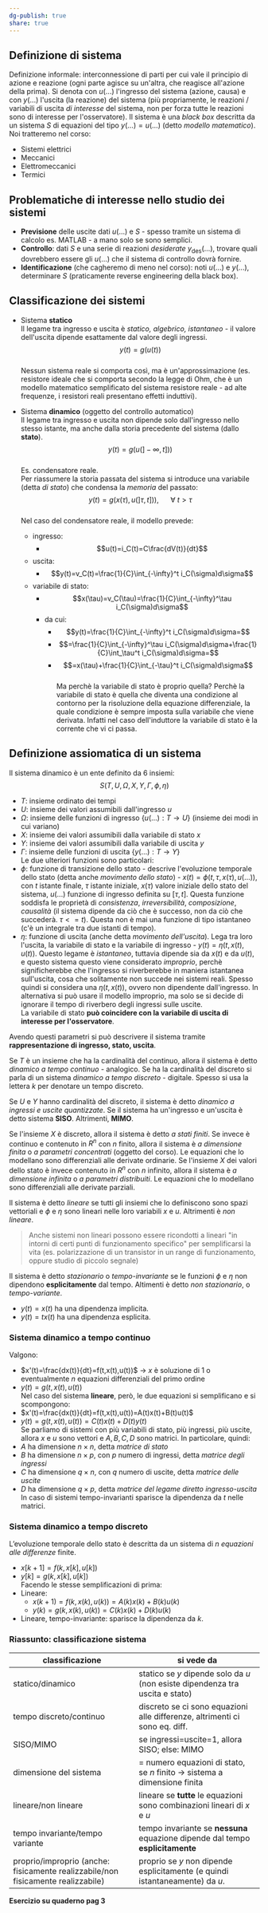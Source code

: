 ```yaml
---  
dg-publish: true  
share: true  
---  
```

  
## Definizione di sistema  
Definizione informale: interconnessione di parti per cui vale il principio di azione e reazione (ogni parte agisce su un'altra, che reagisce all'azione della prima). Si denota con $u(\text{...})$ l'ingresso del sistema (azione, causa) e con $y(\text{...})$ l'uscita (la reazione) del sistema (più propriamente, le reazioni / variabili di uscita *di interesse* del sistema, non per forza tutte le reazioni sono di interesse per l'osservatore). Il sistema è una *black box* descritta da un sistema $S$ di equazioni del tipo $y(\text{...}) = u(\text{...})$ (detto *modello matematico*).  
Noi tratteremo nel corso:  
- Sistemi elettrici  
- Meccanici  
- Elettromeccanici  
- Termici  
## Problematiche di interesse nello studio dei sistemi  
- **Previsione** delle uscite dati $u(\text{...})$ e $S$ - spesso tramite un sistema di calcolo es. MATLAB - a mano solo se sono semplici.   
- **Controllo**: dati $S$ e una serie di reazioni *desiderate* $y_{\text{des}}(\text{...})$, trovare quali dovrebbero essere gli $u(\text{...})$ che il sistema di controllo dovrà fornire.  
- **Identificazione** (che cagheremo di meno nel corso): noti $u(\text{...})$ e $y(\text{...})$, determinare $S$ (praticamente reverse engineering della black box).  
## Classificazione dei sistemi  
- Sistema **statico**  
	Il legame tra ingresso e uscita è *statico, algebrico, istantaneo* - il valore dell'uscita dipende esattamente dal valore degli ingressi.   
	$$y(t) = g(u(t))$$  
	Nessun sistema reale si comporta così, ma è un'approssimazione (es. resistore ideale che si comporta secondo la legge di Ohm, che è un modello matematico semplificato del sistema resistore reale - ad alte frequenze, i resistori reali presentano effetti induttivi).  
  
- Sistema **dinamico** (oggetto del controllo automatico)  
	Il legame tra ingresso e uscita non dipende solo dall'ingresso nello stesso istante, ma anche dalla storia precedente del sistema (dallo **stato**).   
	$$y(t) = g(u(]-\infty, t]))$$  
	Es. condensatore reale.  
	Per riassumere la storia passata del sistema si introduce una variabile (detta *di stato*) che condensa la *memoria* del passato:  
	$$y(t) = g(x(\tau), u(]\tau, t])),\ \ \ \ \ \ \forall \ t > \tau$$  
	Nel caso del condensatore reale, il modello prevede:  
	- ingresso:  
		- $$u(t)=i_C(t)=C\frac{dV(t)}{dt}$$  
	- uscita:  
		- $$y(t)=v_C(t)=\frac{1}{C}\int_{-\infty}^t i_C(\sigma)d\sigma$$  
	- variabile di stato:  
		- $$x(\tau)=v_C(\tau)=\frac{1}{C}\int_{-\infty}^\tau i_C(\sigma)d\sigma$$  
		- da cui:  
			- $$y(t)=\frac{1}{C}\int_{-\infty}^t i_C(\sigma)d\sigma=$$  
			- $$=\frac{1}{C}\int_{-\infty}^\tau i_C(\sigma)d\sigma+\frac{1}{C}\int_\tau^t i_C(\sigma)d\sigma=$$  
			- $$=x(\tau)+\frac{1}{C}\int_{-\tau}^t i_C(\sigma)d\sigma$$  
	Ma perchè la variabile di stato è proprio quella? Perchè la variabile di stato è quella che diventa una condizione al contorno per la risoluzione della equazione differenziale, la quale condizione è sempre imposta sulla variabile che viene derivata. Infatti nel caso dell'induttore la variabile di stato è la corrente che vi ci passa.  
## Definizione assiomatica di un sistema   
Il sistema dinamico è un ente definito da 6 insiemi:   
$$S(T,U,\Omega,X,Y,\Gamma,\phi,\eta)$$  
- $T$: insieme ordinato dei tempi  
- $U$: insieme dei valori assumibili dall'ingresso $u$  
- $\Omega$: insieme delle funzioni di ingresso $\{u(\text{...}): T \rightarrow U\}$ (insieme dei modi in cui variano)  
- $X$: insieme dei valori assumibili dalla variabile di stato $x$  
- $Y$: insieme dei valori assumibili dalla variabile di uscita $y$  
- $\Gamma$: insieme delle funzioni di uscita $\{y(\text{...}): T \rightarrow Y\}$  
Le due ulteriori funzioni sono particolari:   
- $\phi$: funzione di transizione dello stato - descrive l'evoluzione temporale dello stato (detta anche *movimento dello stato*) - $x(t) = \phi(t,\tau,x(\tau),u(\text{...}))$, con $t$ istante finale, $\tau$ istante iniziale, $x(\tau)$ valore iniziale dello stato del sistema, $u(\text{...})$ funzione di ingresso definita su $[\tau, t]$. Questa funzione soddisfa le proprietà di *consistenza*, *irreversibilità*, *composizione*, *causalità* (il sistema dipende da ciò che è successo, non da ciò che succederà. $\tau <= t$). Questa non è mai una funzione di tipo istantaneo (c'è un integrale tra due istanti di tempo).  
- $\eta$: funzione di uscita (anche detta *movimento dell'uscita*). Lega tra loro l'uscita, la variabile di stato e la variabile di ingresso - $y(t) = \eta(t,x(t),u(t))$. Questo legame è *istantaneo*, tuttavia dipende sia da $x(t)$ e da $u(t)$, e questo sistema questo viene considerato *improprio*, perchè significherebbe che l'ingresso si riverberebbe in maniera istantanea sull'uscita, cosa che solitamente non succede nei sistemi reali. Spesso quindi si considera una $\eta(t, x(t))$, ovvero non dipendente dall'ingresso. In alternativa si può usare il modello improprio, ma solo se si decide di ignorare il tempo di riverbero degli ingressi sulle uscite.  
  La variabile di stato **può coincidere con la variabile di uscita di interesse per l'osservatore**.  
    
Avendo questi parametri si può descrivere il sistema tramite **rappresentazione di ingresso, stato, uscita**.  
  
Se $T$ è un insieme che ha la cardinalità del continuo, allora il sistema è detto *dinamico a tempo continuo* - analogico. Se ha la cardinalità del discreto si parla di un sistema *dinamico a tempo discreto* - digitale. Spesso si usa la lettera *k* per denotare un tempo discreto.  
  
Se $U$ e $Y$ hanno cardinalità del discreto, il sistema è detto *dinamico a ingressi e uscite quantizzate*. Se il sistema ha un'ingresso e un'uscita è detto sistema **SISO**. Altrimenti, **MIMO**.  
  
Se l'insieme $X$ è discreto, allora il sistema è detto *a stati finiti*. Se invece è continuo e contenuto in $R^n$ con $n$ finito, allora il sistema è *a dimensione finita* o *a parametri concentrati* (oggetto del corso). Le equazioni che lo modellano sono differenziali alle derivate ordinarie. Se l'insieme $X$ dei valori dello stato è invece contenuto in $R^n$ con $n$ infinito, allora il sistema è *a dimensione infinita* o *a parametri distribuiti*. Le equazioni che lo modellano sono differenziali alle derivate parziali.   
  
Il sistema è detto *lineare* se tutti gli insiemi che lo definiscono sono spazi vettoriali e $\phi$ e $\eta$ sono lineari nelle loro variabili $x$ e $u$. Altrimenti è *non lineare*.  
> Anche sistemi non lineari possono essere ricondotti a lineari "in intorni di certi punti di funzionamento specifico" per semplificarsi la vita (es. polarizzazione di un transistor in un range di funzionamento, oppure studio di piccolo segnale)  
  
Il sistema è detto *stazionario* o *tempo-invariante* se le funzioni $\phi$ e $\eta$ non dipendono **esplicitamente** dal tempo. Altimenti è detto *non stazionario*, o *tempo-variante*.  
- $y(t)=x(t)$ ha una dipendenza implicita.  
- $y(t)=tx(t)$ ha una dipendenza esplicita.  
### Sistema dinamico a tempo continuo   
Valgono:  
- $x'(t)=\frac{dx(t)}{dt}=f(t,x(t),u(t))$ -> $x$ è soluzione di 1 o eventualmente *n* equazioni differenziali del primo ordine  
- $y(t)=g(t, x(t), u(t))$  
Nel caso del sistema **lineare**, però, le due equazioni si semplificano e si scompongono:  
- $x'(t)=\frac{dx(t)}{dt}=f(t,x(t),u(t))=A(t)x(t)+B(t)u(t)$  
- $y(t)=g(t, x(t), u(t))=C(t)x(t)+D(t)y(t)$  
Se parliamo di sistemi con più variabili di stato, più ingressi, più uscite, allora $x$ e $u$ sono vettori e $A, B, C, D$ sono matrici. In particolare, quindi:  
- $A$ ha dimensione $n\times n$, detta *matrice di stato*  
- $B$ ha dimensione $n\times p$, con $p$ numero di ingressi, detta *matrice degli ingressi*  
- $C$ ha dimensione $q\times n$, con $q$ numero di uscite, detta *matrice delle uscite*  
- $D$ ha dimensione $q\times p$, detta *matrice del legame diretto ingresso-uscita*  
In caso di sistemi tempo-invarianti sparisce la dipendenza da $t$ nelle matrici.  
### Sistema dinamico a tempo discreto  
L’evoluzione temporale dello stato è descritta da un sistema di $n$ *equazioni alle differenze* finite.  
- $x[k+1]=f(k, x[k], u[k])$  
- $y[k]=g(k, x[k], u[k])$  
Facendo le stesse semplificazioni di prima:  
- Lineare:  
	- $x(k+1)=f(k, x(k), u(k))=A(k)x(k)+B(k)u(k)$  
	- $y(k)=g(k, x(k), u(k))=C(k)x(k)+D(k)u(k)$  
- Lineare, tempo-invariante: sparisce la dipendenza da $k$.  
### Riassunto: classificazione sistema  
| classificazione                                                                  | si vede da                                                                     |  
| -------------------------------------------------------------------------------- | ------------------------------------------------------------------------------ |  
| statico/dinamico                                                                 | statico se $y$ dipende solo da $u$ (non esiste dipendenza tra uscita e stato)  |  
| tempo discreto/continuo                                                          | discreto se ci sono equazioni alle differenze, altrimenti ci sono eq. diff.    |  
| SISO/MIMO                                                                        | se ingressi=uscite=1, allora SISO; else: MIMO                                  |  
| dimensione del sistema                                                           | = numero equazioni di stato, se $n$ finito -> sistema a dimensione finita      |  
| lineare/non lineare                                                              | lineare se **tutte** le equazioni sono combinazioni lineari di $x$ e $u$       |  
| tempo invariante/tempo variante                                                  | tempo invariante se **nessuna** equazione dipende dal tempo **esplicitamente** |  
| proprio/improprio (anche: fisicamente realizzabile/non fisicamente realizzabile) | proprio se $y$ non dipende esplicitamente (e quindi istantaneamente) da $u$.   |  
**Esercizio su quaderno pag 3**  
  
  
